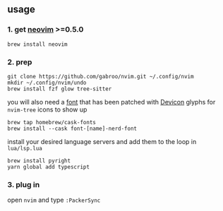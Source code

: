 ## usage

### 1. get [neovim](https://neovim.io) >=0.5.0

```fish
brew install neovim
```

### 2. prep

```fish
git clone https://github.com/gabroo/nvim.git ~/.config/nvim
mkdir ~/.config/nvim/undo
brew install fzf glow tree-sitter
```

you will also need a [font](https://github.com/ryanoasis/nerd-fonts/)
that has been patched with [Devicon](https://devicon.dev/)
glyphs for `nvim-tree` icons to show up

```fish
brew tap homebrew/cask-fonts
brew install --cask font-[name]-nerd-font
```

install your desired language servers and add them to the loop in `lua/lsp.lua`

```
brew install pyright
yarn global add typescript
```

### 3. plug in

open `nvim` and type `:PackerSync`
